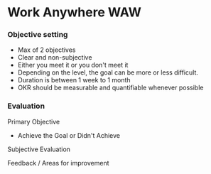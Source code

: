 # Work Anywhere WAW

### Objective setting

- Max of 2 objectives
- Clear and non-subjective
- Either you meet it or you don't meet it
- Depending on the level, the goal can be more or less difficult.
- Duration is between 1 week to 1 month
- OKR should be measurable and quantifiable whenever possible

### Evaluation

Primary Objective

- Achieve the Goal or Didn't Achieve

Subjective Evaluation

Feedback / Areas for improvement
